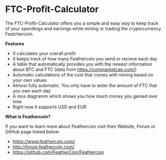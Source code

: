 # FTC-Profit-Calculator

The FTC-Profit-Calculator offers you a simple and easy way to keep track of your spendings and earnings while mining or trading the cryptocurrency Featchercoin.

**Features**

- It calculates your overall profit
- It keeps track of how many Feathercoin you send or recieve each day
- A table that automatically provides you with the newest information about BTC and FTC (data from https://coinmarketcap.com/)
- Automatic calculations of the cost that comes with mining based on your own values
- Almost fully automatic. You only have to enter the amount of FTC that you own each day
- A nice diagramm which shows you how much money you gained over time
- Right now it supports USD and EUR

**What is Feathercoin?**

If you want to learn more about Feathercoin visit their Website, Forum or GitHub page linked below:
- https://www.feathercoin.com/
- http://forum.feathercoin.com/
- https://github.com/FeatherCoin/Feathercoin
